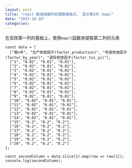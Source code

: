```yaml
---
layout: post
title: "react 数组根据列处理数据格式， 显示第2列（map)"
date: "2023-10-18"
categories: 
---
```

<p>在去除第一列的基础上，使用<code>map()</code>函数来提取第二列的元素</p>

<pre>
<code>const data = [
  [&quot;第n年&quot;, &quot;生产排放因子(factor_production)&quot;, &quot;年度排放因子(factor_by_year)&quot;, &quot;退役排放因子(factor_tui_yi)&quot;],
  [&quot;1&quot;, &quot;0.02&quot;, &quot;0.01&quot;, &quot;0.01&quot;],
  [&quot;2&quot;, &quot;0.02&quot;, &quot;0.01&quot;, &quot;0.01&quot;],
  [&quot;3&quot;, &quot;0.02&quot;, &quot;0.01&quot;, &quot;0.01&quot;],
  [&quot;4&quot;, &quot;0.02&quot;, &quot;0.01&quot;, &quot;0.01&quot;],
  [&quot;5&quot;, &quot;0.02&quot;, &quot;0.01&quot;, &quot;0.01&quot;],
  [&quot;6&quot;, &quot;0.02&quot;, &quot;0.01&quot;, &quot;0.01&quot;],
  [&quot;7&quot;, &quot;0.02&quot;, &quot;0.01&quot;, &quot;0.01&quot;],
  [&quot;8&quot;, &quot;0.02&quot;, &quot;0.01&quot;, &quot;0.01&quot;],
  [&quot;9&quot;, &quot;0.02&quot;, &quot;0.01&quot;, &quot;0.01&quot;],
  [&quot;10&quot;, &quot;0.02&quot;, &quot;0.01&quot;, &quot;0.01&quot;],
  [&quot;11&quot;, &quot;0.02&quot;, &quot;0.01&quot;, &quot;0.01&quot;],
  [&quot;12&quot;, &quot;0.02&quot;, &quot;0.01&quot;, &quot;0.01&quot;],
  [&quot;13&quot;, &quot;0.02&quot;, &quot;0.01&quot;, &quot;0.01&quot;],
  [&quot;14&quot;, &quot;0.02&quot;, &quot;0.01&quot;, &quot;0.01&quot;],
  [&quot;15&quot;, &quot;0.2&quot;, &quot;0.2&quot;, &quot;0.2&quot;],
  [&quot;16&quot;, &quot;0.2&quot;, &quot;0.2&quot;, &quot;0.2&quot;],
  [&quot;17&quot;, &quot;0.2&quot;, &quot;0.2&quot;, &quot;0.2&quot;],
  [&quot;18&quot;, &quot;0.2&quot;, &quot;0.2&quot;, &quot;0.2&quot;],
  [&quot;19&quot;, &quot;0.2&quot;, &quot;0.2&quot;, &quot;0.2&quot;],
  [&quot;20&quot;, &quot;0.2&quot;, &quot;0.2&quot;, &quot;0.2&quot;]
];

const secondColumn = data.slice(1).map(row =&gt; row[1]);
console.log(secondColumn);</code></pre>

<p>&nbsp;</p>

